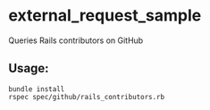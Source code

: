 # external_request_sample

Queries Rails contributors on GitHub

## Usage:
```
bundle install
rspec spec/github/rails_contributors.rb
```
